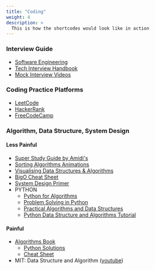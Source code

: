 ```yaml
---
title: "Coding"
weight: 4
description: >
  This is how the shortcodes would look like in action
---
```


### Interview Guide

- [Software Engineering](https://github.com/kdn251/interviews)
- [Tech Interview Handbook](https://yangshun.github.io/tech-interview-handbook/)
- [Mock Interview Videos](https://interviewing.io/recordings/)

### Coding Practice Platforms

- [LeetCode](https://leetcode.com/problemset/all/)
- [HackerRank](https://www.hackerrank.com/)
- [FreeCodeCamp](https://www.freecodecamp.org)

### Algorithm, Data Structure, System Design

#### Less Painful
- [Super Study Guide by Amidi's](https://superstudy.guide/)
- [Sorting Algorithms Animations](https://www.toptal.com/developers/sorting-algorithms)
- [Visualising Data Structures & Algorithms](https://visualgo.net)
- [BigO Cheat Sheet](https://www.bigocheatsheet.com/)
- [System Design Primer](https://github.com/donnemartin/system-design-primer)
- PYTHON
  - [Python for Algorithms](https://nbviewer.jupyter.org/github/jmportilla/Python-for-Algorithms--Data-Structures--and-Interviews/tree/master/)
  - [Problem Solving in Python](https://runestone.academy/runestone/books/published/pythonds/index.html)
  - [Practical Algorithms and Data Structures](https://bradfieldcs.com/algos/)
  - [Python Data Structure and Algorithms Tutorial](https://www.tutorialspoint.com/python_data_structure/index.htm)

#### Painful 
- [Algorithms Book](https://algs4.cs.princeton.edu/home/)
  - [Python Solutions](https://github.com/shellfly/algs4-py)
  - [Cheat Sheet](https://algs4.cs.princeton.edu/cheatsheet/)
- MIT: Data Structure and Algorithm ([youtube](https://www.youtube.com/playlist?list=PLxZdKEtmy3GRhETjatYq9v3O8VVt3YrNb))